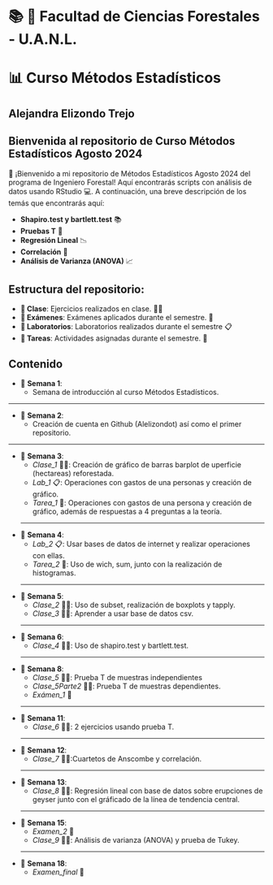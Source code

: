 # :books: :evergreen_tree: Facultad de Ciencias Forestales - U.A.N.L.
# :bar_chart: Curso Métodos Estadísticos 
## Alejandra Elizondo Trejo

## Bienvenida al repositorio de Curso Métodos Estadísticos Agosto 2024
:wave: ¡Bienvenido a mi repositorio de Métodos Estadísticos Agosto 2024 del programa de Ingeniero Forestal! Aquí encontrarás scripts con análisis de datos usando RStudio 💻. A continuación, una breve descripción de los temás que encontrarás aquí:

+ **Shapiro.test y bartlett.test** :books:
+ **Pruebas T** :dart:
+ **Regresión Lineal** :chart_with_downwards_trend:
+ **Correlación** :link:
+ **Análisis de Varianza (ANOVA)** :chart_with_upwards_trend:

## Estructura del repositorio:
+ **📁 Clase**: Ejercicios realizados en clase. :man_technologist:
+ **:file_folder: Exámenes**: Exámenes aplicados durante el semestre. :page_with_curl:
+ **:file_folder: Laboratorios**: Laboratorios realizados durante el semestre :clipboard:
+ **:file_folder: Tareas**: Actividades asignadas durante el semestre. :notebook:

## Contenido

+ :calendar: **Semana 1**:
	+ Semana de introducción al curso Métodos Estadísticos.
---
+ :calendar: **Semana 2**:
  	+ Creación de cuenta en Github (Alelizondot) así como el primer repositorio.
---
+ :calendar: **Semana 3**: 
	+ *Clase_1* :man_technologist:: Creación de gráfico de barras barplot de uperficie (hectareas) reforestada.
	+ *Lab_1* :clipboard:: Operaciones con gastos de una personas y creación de gráfico.
	+ *Tarea_1* :notebook:: Operaciones con gastos de una persona y creación de gráfico, además de respuestas a 4 preguntas a la teoría.
	---
+ :calendar: **Semana 4**:
	+ *Lab_2* :clipboard:: Usar bases de datos de internet y realizar operaciones con ellas.
	+ *Tarea_2* :notebook:: Uso de wich, sum, junto con la realización de histogramas.
	---
+ :calendar: **Semana 5**: 
	+ *Clase_2* :man_technologist:: Uso de subset, realización de boxplots y tapply.
	+ *Clase_3* :man_technologist:: Aprender a usar base de datos csv.
	---
+ :calendar: **Semana 6**: 
	+ *Clase_4* :man_technologist:: Uso de shapiro.test y bartlett.test.
	---
+ :calendar: **Semana 8**:
	+ *Clase_5* :man_technologist:: Prueba T de muestras independientes
	+ *Clase_5Parte2* :man_technologist:: Prueba T de muestras dependientes.
	+ *Exámen_1* :page_with_curl:
	---
+ :calendar: **Semana 11**:
	+ *Clase_6* :man_technologist:: 2 ejercicios usando prueba T.
	---
+ :calendar: **Semana 12**:
	+ *Clase_7* :man_technologist::Cuartetos de Anscombe y correlación.
	---
+ :calendar: **Semana 13**:
	+ *Clase_8* :man_technologist:: Regresión lineal con base de datos sobre erupciones de geyser junto con
	el gráficado de la línea de tendencia central.
	---
+ :calendar: **Semana 15**:
	+ *Examen_2* :page_with_curl:
	+ *Clase_9* :man_technologist:: Análisis de varianza (ANOVA) y prueba de Tukey.
	---
+ :calendar: **Semana 18**:
	+ *Examen_final* :page_with_curl:
